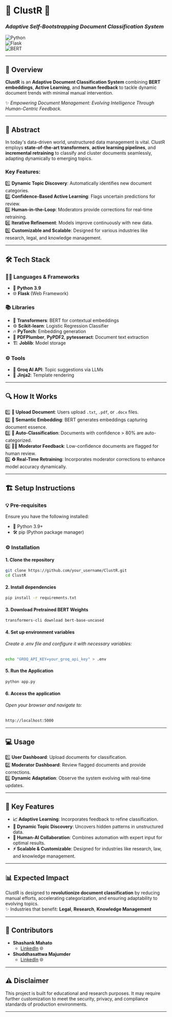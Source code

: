 # 🌟 **ClustR** 🌟
### *Adaptive Self-Bootstrapping Document Classification System*  

![Python](https://img.shields.io/badge/-Python_3.9-blue?style=for-the-badge&logo=python&logoColor=white)  
![Flask](https://img.shields.io/badge/-Flask_2.0.3-green?style=for-the-badge&logo=flask&logoColor=white)  
![BERT](https://img.shields.io/badge/-BERT-orange?style=for-the-badge)  

---

## 🚀 **Overview**  

**ClustR** is an **Adaptive Document Classification System** combining **BERT embeddings**, **Active Learning**, and **human feedback** to tackle dynamic document trends with minimal manual intervention.  

✨ *Empowering Document Management: Evolving Intelligence Through Human-Centric Feedback.*  

---

## 📜 **Abstract**  

In today's data-driven world, unstructured data management is vital. ClustR employs **state-of-the-art transformers**, **active learning pipelines**, and **incremental retraining** to classify and cluster documents seamlessly, adapting dynamically to emerging topics.  

### **Key Features**:  
1️⃣ **Dynamic Topic Discovery**: Automatically identifies new document categories.  
2️⃣ **Confidence-Based Active Learning**: Flags uncertain predictions for review.  
3️⃣ **Human-in-the-Loop**: Moderators provide corrections for real-time retraining.  
4️⃣ **Iterative Refinement**: Models improve continuously with new data.  
5️⃣ **Customizable and Scalable**: Designed for various industries like research, legal, and knowledge management.  

---

## 🛠 **Tech Stack**  

### **🧑‍💻 Languages & Frameworks**  
- 🐍 **Python 3.9**  
- 🌐 **Flask** (Web Framework)  

### **📚 Libraries**  
- 🤗 **Transformers**: BERT for contextual embeddings  
- ⚙️ **Scikit-learn**: Logistic Regression Classifier  
- 🔥 **PyTorch**: Embedding generation  
- 📄 **PDFPlumber**, **PyPDF2**, **pytesseract**: Document text extraction  
- 🏗 **Joblib**: Model storage  

### **⚙️ Tools**  
- 🧠 **Groq AI API**: Topic suggestions via LLMs  
- 🎨 **Jinja2**: Template rendering  

---

## 🔍 **How It Works**  

1️⃣ **📂 Upload Document**: Users upload `.txt`, `.pdf`, or `.docx` files.  
2️⃣ **🧠 Semantic Embedding**: BERT generates embeddings capturing document essence.  
3️⃣ **🤖 Auto-Classification**: Documents with confidence > 80% are auto-categorized.  
4️⃣ **🧑‍⚖️ Moderator Feedback**: Low-confidence documents are flagged for human review.  
5️⃣ **♻️ Real-Time Retraining**: Incorporates moderator corrections to enhance model accuracy dynamically.  

---

## 🏗 **Setup Instructions**  

### **💡 Pre-requisites**  
Ensure you have the following installed:  
- 🐍 Python 3.9+  
- 🛠 pip (Python package manager)  

### **⚙️ Installation**  


#### 1. Clone the repository
```bash
git clone https://github.com/your_username/ClustR.git
cd ClustR
```
#### 2. Install dependencies
```bash
pip install -r requirements.txt
```
#### 3. Download Pretrained BERT Weights
```bash
transformers-cli download bert-base-uncased
```
#### 4. Set up environment variables
###### Create a .env file and configure it with necessary variables:
```bash
echo "GROQ_API_KEY=your_groq_api_key" > .env
```
#### 5. Run the Application
```bash
python app.py
```
#### 6. Access the application
###### Open your browser and navigate to:
```bash
http://localhost:5000
```
---

## 💻 **Usage**  

1️⃣ **User Dashboard**: Upload documents for classification.  
2️⃣ **Moderator Dashboard**: Review flagged documents and provide corrections.  
3️⃣ **Dynamic Adaptation**: Observe the system evolving with real-time updates.  

---

## 🌟 **Key Features**  

- **📈 Adaptive Learning**: Incorporates feedback to refine classification.  
- **📂 Dynamic Topic Discovery**: Uncovers hidden patterns in unstructured data.  
- **💬 Human-AI Collaboration**: Combines automation with expert input for optimal results.  
- **⚡ Scalable & Customizable**: Designed for industries like research, law, and knowledge management.  

---

## 📊 **Expected Impact**  

ClustR is designed to **revolutionize document classification** by reducing manual efforts, accelerating categorization, and ensuring adaptability to evolving topics.  
✨ Industries that benefit: **Legal**, **Research**, **Knowledge Management**  

---

   ## 👥 Contributors
   - **Shashank Mahato**
     - [LinkedIn](https://www.linkedin.com/in/shashank-mahato/) 🌐
   - **Shuddhasattwa Majumder**
     - [LinkedIn](https://www.linkedin.com/in/shuddhasattwa-majumder/) 🌐

---

## ⚠️ **Disclaimer**  

This project is built for educational and research purposes. It may require further customization to meet the security, privacy, and compliance standards of production environments.  

---
